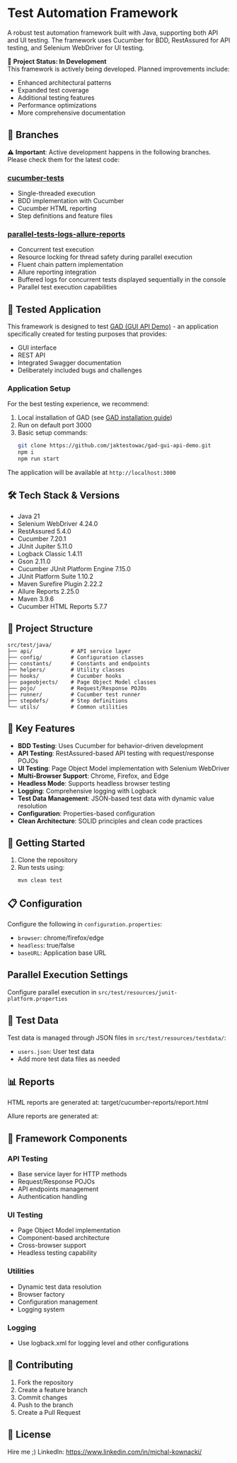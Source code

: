# Test Automation Framework

A robust test automation framework built with Java, supporting both API and UI testing. The framework uses Cucumber for BDD, RestAssured for API testing, and Selenium WebDriver for UI testing.

🚧 **Project Status: In Development**  
This framework is actively being developed. Planned improvements include:
- Enhanced architectural patterns
- Expanded test coverage
- Additional testing features
- Performance optimizations
- More comprehensive documentation

## 🌿 Branches

⚠️ **Important**: Active development happens in the following branches. Please check them for the latest code:

### [cucumber-tests](https://github.com/kveldulf1/java-selenium-rest-assured-test-automation-framework/tree/cucumber-tests)
- Single-threaded execution
- BDD implementation with Cucumber
- Cucumber HTML reporting
- Step definitions and feature files

### [parallel-tests-logs-allure-reports](https://github.com/kveldulf1/java-selenium-rest-assured-test-automation-framework/tree/parallel-tests-logs-allure-reports)
- Concurrent test execution
- Resource locking for thread safety during parallel execution
- Fluent chain pattern implementation
- Allure reporting integration
- Buffered logs for concurrent tests displayed sequentially in the console
- Parallel test execution capabilities

## 🎯 Tested Application

This framework is designed to test [GAD (GUI API Demo)](https://github.com/jaktestowac/gad-gui-api-demo) - an application specifically created for testing purposes that provides:
- GUI interface
- REST API
- Integrated Swagger documentation
- Deliberately included bugs and challenges

### Application Setup
For the best testing experience, we recommend:
1. Local installation of GAD (see [GAD installation guide](https://github.com/jaktestowac/gad-gui-api-demo#deploy-on-local))
2. Run on default port 3000
3. Basic setup commands:
   ```bash
   git clone https://github.com/jaktestowac/gad-gui-api-demo.git
   npm i
   npm run start
   ```
The application will be available at `http://localhost:3000`

## 🛠 Tech Stack & Versions
- Java 21
- Selenium WebDriver 4.24.0
- RestAssured 5.4.0
- Cucumber 7.20.1
- JUnit Jupiter 5.11.0
- Logback Classic 1.4.11
- Gson 2.11.0
- Cucumber JUnit Platform Engine 7.15.0
- JUnit Platform Suite 1.10.2
- Maven Surefire Plugin 2.22.2
- Allure Reports 2.25.0
- Maven 3.9.6
- Cucumber HTML Reports 5.7.7

## 📁 Project Structure
```
src/test/java/
├── api/            # API service layer
├── config/         # Configuration classes
├── constants/      # Constants and endpoints
├── helpers/        # Utility classes
├── hooks/          # Cucumber hooks
├── pageobjects/    # Page Object Model classes
├── pojo/           # Request/Response POJOs
├── runner/         # Cucumber test runner
├── stepdefs/       # Step definitions
└── utils/          # Common utilities
```

## 🔑 Key Features

- **BDD Testing**: Uses Cucumber for behavior-driven development
- **API Testing**: RestAssured-based API testing with request/response POJOs
- **UI Testing**: Page Object Model implementation with Selenium WebDriver
- **Multi-Browser Support**: Chrome, Firefox, and Edge
- **Headless Mode**: Supports headless browser testing
- **Logging**: Comprehensive logging with Logback
- **Test Data Management**: JSON-based test data with dynamic value resolution
- **Configuration**: Properties-based configuration
- **Clean Architecture**: SOLID principles and clean code practices

## 🚀 Getting Started

1. Clone the repository
2. Run tests using:
   ```bash
   mvn clean test
   ```

## 📋 Configuration

Configure the following in `configuration.properties`:
- `browser`: chrome/firefox/edge
- `headless`: true/false
- `baseURL`: Application base URL

## Parallel Execution Settings
Configure parallel execution in `src/test/resources/junit-platform.properties`

## 📝 Test Data

Test data is managed through JSON files in `src/test/resources/testdata/`:
- `users.json`: User test data
- Add more test data files as needed

## 📊 Reports

HTML reports are generated at:
target/cucumber-reports/report.html

Allure reports are generated at:

## 🔧 Framework Components

### API Testing
- Base service layer for HTTP methods
- Request/Response POJOs
- API endpoints management
- Authentication handling

### UI Testing
- Page Object Model implementation
- Component-based architecture
- Cross-browser support
- Headless testing capability

### Utilities
- Dynamic test data resolution
- Browser factory
- Configuration management
- Logging system

### Logging
- Use logback.xml for logging level and other configurations

## 🤝 Contributing

1. Fork the repository
2. Create a feature branch
3. Commit changes
4. Push to the branch
5. Create a Pull Request

## 📄 License

Hire me ;) LinkedIn: https://www.linkedin.com/in/michal-kownacki/
